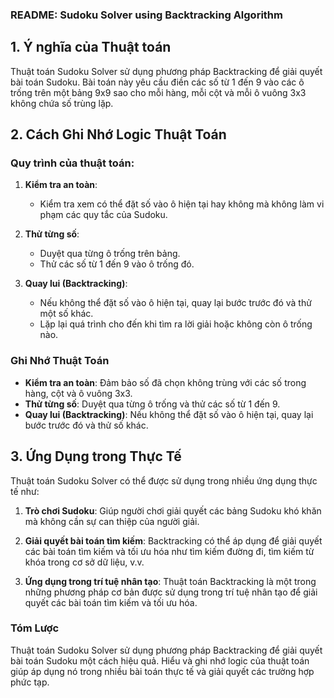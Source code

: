 ### README: Sudoku Solver using Backtracking Algorithm

## 1. Ý nghĩa của Thuật toán

Thuật toán Sudoku Solver sử dụng phương pháp Backtracking để giải quyết bài toán Sudoku. Bài toán này yêu cầu điền các số từ 1 đến 9 vào các ô trống trên một bảng 9x9 sao cho mỗi hàng, mỗi cột và mỗi ô vuông 3x3 không chứa số trùng lặp.

## 2. Cách Ghi Nhớ Logic Thuật Toán

### Quy trình của thuật toán:

1. **Kiểm tra an toàn**:
    - Kiểm tra xem có thể đặt số vào ô hiện tại hay không mà không làm vi phạm các quy tắc của Sudoku.

2. **Thử từng số**:
    - Duyệt qua từng ô trống trên bảng.
    - Thử các số từ 1 đến 9 vào ô trống đó.

3. **Quay lui (Backtracking)**:
    - Nếu không thể đặt số vào ô hiện tại, quay lại bước trước đó và thử một số khác.
    - Lặp lại quá trình cho đến khi tìm ra lời giải hoặc không còn ô trống nào.

### Ghi Nhớ Thuật Toán
- **Kiểm tra an toàn**: Đảm bảo số đã chọn không trùng với các số trong hàng, cột và ô vuông 3x3.
- **Thử từng số**: Duyệt qua từng ô trống và thử các số từ 1 đến 9.
- **Quay lui (Backtracking)**: Nếu không thể đặt số vào ô hiện tại, quay lại bước trước đó và thử số khác.

## 3. Ứng Dụng trong Thực Tế

Thuật toán Sudoku Solver có thể được sử dụng trong nhiều ứng dụng thực tế như:

1. **Trò chơi Sudoku**: Giúp người chơi giải quyết các bảng Sudoku khó khăn mà không cần sự can thiệp của người giải.

2. **Giải quyết bài toán tìm kiếm**: Backtracking có thể áp dụng để giải quyết các bài toán tìm kiếm và tối ưu hóa như tìm kiếm đường đi, tìm kiếm từ khóa trong cơ sở dữ liệu, v.v.

3. **Ứng dụng trong trí tuệ nhân tạo**: Thuật toán Backtracking là một trong những phương pháp cơ bản được sử dụng trong trí tuệ nhân tạo để giải quyết các bài toán tìm kiếm và tối ưu hóa.

### Tóm Lược

Thuật toán Sudoku Solver sử dụng phương pháp Backtracking để giải quyết bài toán Sudoku một cách hiệu quả. Hiểu và ghi nhớ logic của thuật toán giúp áp dụng nó trong nhiều bài toán thực tế và giải quyết các trường hợp phức tạp.
